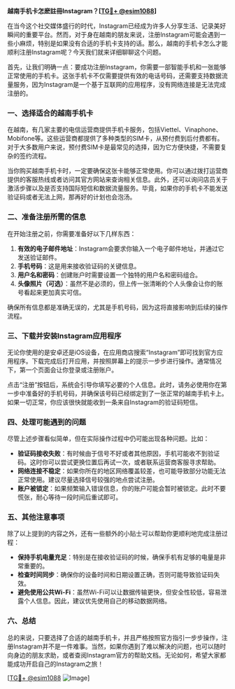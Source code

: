 **越南手机卡怎麽註冊Instagram？[[TG💪+ @esim1088](https://t.me/s/esim1088)]**

在当今这个社交媒体盛行的时代，Instagram已经成为许多人分享生活、记录美好瞬间的重要平台。然而，对于身在越南的朋友来说，注册Instagram可能会遇到一些小麻烦，特别是如果没有合适的手机卡支持的话。那么，越南的手机卡怎么才能顺利注册Instagram呢？今天我们就来详细聊聊这个问题。

首先，让我们明确一点：要成功注册Instagram，你需要一部智能手机和一张能够正常使用的手机卡。这张手机卡不仅需要提供有效的电话号码，还需要支持数据流量服务，因为Instagram是一个基于互联网的应用程序，没有网络连接是无法完成注册的。

### **一、选择适合的越南手机卡**

在越南，有几家主要的电信运营商提供手机卡服务，包括Viettel、Vinaphone、Mobifone等。这些运营商都提供了多种类型的SIM卡，从预付费到后付费都有。对于大多数用户来说，预付费SIM卡是最常见的选择，因为它方便快捷，不需要复杂的签约流程。

当你购买越南手机卡时，一定要确保这张卡能够正常使用。你可以通过拨打运营商提供的客服热线或者访问其官方网站来查询相关信息。此外，还可以询问店员关于激活步骤以及是否支持国际短信和数据流量服务。毕竟，如果你的手机卡不能发送验证码或者无法上网，那再好的计划也会泡汤。

### **二、准备注册所需的信息**

在开始注册之前，你需要准备好以下几样东西：

1. **有效的电子邮件地址**：Instagram会要求你输入一个电子邮件地址，并通过它发送验证邮件。
2. **手机号码**：这是用来接收验证码的关键信息。
3. **用户名和密码**：创建账户时需要设置一个独特的用户名和密码组合。
4. **头像照片（可选）**：虽然不是必须的，但上传一张清晰的个人头像会让你的账号看起来更加真实可信。

确保所有信息都是准确无误的，尤其是手机号码，因为这将直接影响到后续的操作流程。

### **三、下载并安装Instagram应用程序**

无论你使用的是安卓还是iOS设备，在应用商店搜索“Instagram”即可找到官方应用程序。下载完成后打开应用，并按照屏幕上的提示一步步进行操作。通常情况下，第一个页面会让你登录或注册账户。

点击“注册”按钮后，系统会引导你填写必要的个人信息。此时，请务必使用你在第一步中准备好的手机号码，并确保该号码已经绑定到了一张正常的越南手机卡上。如果一切正常，你应该很快就能收到一条来自Instagram的验证码短信。

### **四、处理可能遇到的问题**

尽管上述步骤看似简单，但在实际操作过程中仍可能出现各种问题。比如：

- **验证码接收失败**：有时候由于信号不好或者其他原因，手机可能收不到验证码。这时你可以尝试更换位置后再试一次，或者联系运营商客服寻求帮助。
- **网络连接不稳定**：如果你所在的地区网络覆盖较差，也可能导致部分功能无法正常使用。建议尽量选择信号较强的地点尝试注册。
- **账户被锁定**：如果频繁输入错误信息，你的账户可能会暂时被锁定。此时不要慌张，耐心等待一段时间后重试即可。

### **五、其他注意事项**

除了以上提到的内容之外，还有一些额外的小贴士可以帮助你更顺利地完成注册过程：

- **保持手机电量充足**：特别是在接收验证码的时候，确保手机有足够的电量是非常重要的。
- **检查时间同步**：确保你的设备时间和日期设置正确，否则可能导致验证码失效。
- **避免使用公共Wi-Fi**：虽然Wi-Fi可以让数据传输更快，但安全性较低，容易泄露个人信息。因此，建议优先使用自己的移动数据网络。

### **六、总结**

总的来说，只要选择了合适的越南手机卡，并且严格按照官方指引一步步操作，注册Instagram并不是一件难事。当然，如果你遇到了难以解决的问题，也可以随时向身边的朋友求助，或者查阅Instagram官方的帮助文档。无论如何，希望大家都能成功开启自己的Instagram之旅！

[[TG💪+ @esim1088](https://t.me/s/esim1088) ![Image](https://i.postimg.cc/4NQfJmqS/Snipaste-2025-05-13-00-14-12.png)]